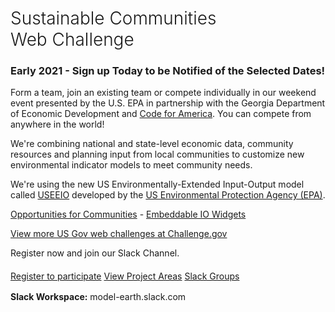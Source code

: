 <!-- MOVED TO Community/Challenge/README.md -->

<h1 style="font-weight:300">Sustainable Communities <span style="white-space:nowrap">Web Challenge</span></h1>

<!-- We're aiming for:  -->
<h3><span style="white-space:nowrap">Early 2021 - Sign up Today to be Notified of the Selected Dates!</span></h3>

Form a team, join an existing team or compete individually in our weekend event presented by the U.S. EPA in partnership with the Georgia Department of Economic Development and <a href="https://www.codeforamerica.org/" target="_parent" style="white-space: nowrap;">Code for America</a>. You can compete from anywhere in the world!   

We're combining national and state-level economic data, community resources and planning input from local communities to customize new environmental indicator models to meet&nbsp;community&nbsp;needs.   

We're using the new US Environmentally-Extended Input-Output model called 
<a href="https://cfpub.epa.gov/si/si_public_record_report.cfm?Lab=NRMRL&dirEntryId=336332" target="_blank">USEEIO</a> developed by the <a href="https://www.epa.gov" target="_parent">US Environmental Protection Agency&nbsp;(EPA)</a>. 


[Opportunities for Communities](../../io/communities/) - [Embeddable IO Widgets](../../io/charts/)  

<a href="https://www.challenge.gov/">View more US Gov web challenges at Challenge.gov</a>  

Register now and join our Slack Channel.  

<div style="margin-top:20px">
<a href="registration/" class="btn btn-success">Register to participate</a>
<a href="../" class="btn btn-warning">View Project Areas</a>
<a href="slack" class="btn btn-danger">Slack Groups</a>
</div><!-- CSE 6242
https://app.slack.com/client/T8L2KN1AP/C8L4VC44A/thread/C8L4VC44A-1598213938.153700
-->

<div style="margin-top:16px"></div>
<b>Slack Workspace:</b> model-earth.slack.com <!--- 
<a href="slack/">Open Slack Desktop App</a> / [Open in Browser](https://model-earth.slack.com/)-->  


<!--
## $10,000 in Challenge Awards

Tentative breakdown - Judges may adjust these levels based on team size and levels of commitment.  

1st place: $2,500  
2nd place: $1,500  
3rd place: $1,000  

Honorable mention 1: $500  
Honorable mention 2: $500  

Implementation project 1: $2,000  
Implementation project 2: $2,000  

The implementation portion will be allocated based on pitches from teams after the award recipients are named.  Implementation projects will be distributed upon project completion within 3 months after the challenge.  


## Tenative Schedule


<b>Day 0 - 7 PM</b> - Virtual Kickoff on Zoom    

<b>Day 1 - 11 AM to noon</b> - Final Round, Integrations 

<b>Day 2 - 2 to 4 PM</b> - Zoom Presentations and Awards  
-->


<div style="display:none" class="challenge">
<a href="registration/">Register to participate</a> - Contribute your coding and data skills to help communities and businesses work toward becoming net zero.  
</div>

<!--
A panel of judges will use Slack video to deliberate while using a Google Form for calculating scores for the Oct 25 awards.<br><br>
-->






